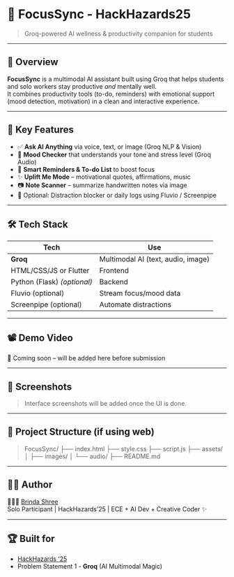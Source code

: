 # 🚀 FocusSync - HackHazards25

> Groq-powered AI wellness & productivity companion for students

---

## 🧠 Overview

**FocusSync** is a multimodal AI assistant built using Groq that helps students and solo workers stay productive *and* mentally well.  
It combines productivity tools (to-do, reminders) with emotional support (mood detection, motivation) in a clean and interactive experience.

---

## 🔮 Key Features

- ✅ **Ask AI Anything** via voice, text, or image (Groq NLP & Vision)
- 🧠 **Mood Checker** that understands your tone and stress level (Groq Audio)
- 🔔 **Smart Reminders & To-do List** to boost focus
- ✨ **Uplift Me Mode** – motivational quotes, affirmations, music
- 📷 **Note Scanner** – summarize handwritten notes via image
- 🧠 Optional: Distraction blocker or daily logs using Fluvio / Screenpipe

---

## 🛠️ Tech Stack

| Tech | Use |
|------|-----|
| **Groq** | Multimodal AI (text, audio, image) |
| HTML/CSS/JS or Flutter | Frontend |
| Python (Flask) *(optional)* | Backend |
| Fluvio (optional) | Stream focus/mood data |
| Screenpipe (optional) | Automate distractions |

---

## 📽️ Demo Video
🧪 Coming soon – will be added here before submission

---

## 📸 Screenshots

> Interface screenshots will be added once the UI is done.

---

## 📁 Project Structure (if using web)

>FocusSync/ ├── index.html ├── style.css ├── script.js ├── assets/ │ ├── images/ │ └── audio/ ├── README.md


---

## 🧑‍💻 Author

👩🏻‍💻 [Brinda Shree](https://github.com/Brinda-shree)  
Solo Participant | HackHazards’25 | ECE + AI Dev + Creative Coder ✨

---

## 🏆 Built for

- [HackHazards ‘25](https://hackhazards25.devfolio.co)
- Problem Statement 1 - **Groq** (AI Multimodal Magic)
